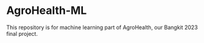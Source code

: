 # AgroHealth-ML
This repository is for machine learning part of AgroHealth, our Bangkit 2023 final project.
